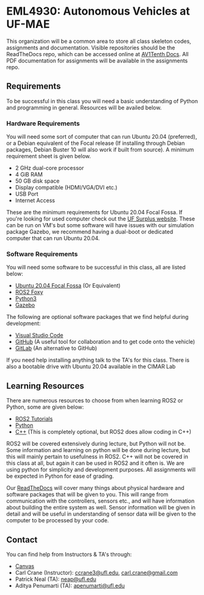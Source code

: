 # EML4930: Autonomous Vehicles at UF-MAE

This organization will be a common area to store all class skeleton codes, assignments and documentation. Visible repositories should be the ReadTheDocs repo, which can be accessed online at [AV1Tenth Docs](https://av1tenth-docs.readthedocs.io). All PDF documentation for assignments will be available in the assignments repo. 

## Requirements

To be successful in this class you will need a basic understanding of Python and programming in general. Resources will be availed below.

### Hardware Requirements
You will need some sort of computer that can run Ubuntu 20.04 (preferred), or a Debian equivalent of the Focal release (If installing through Debian packages, Debian Buster 10 will also work if built from source). A minimum requirement sheet is given below. 

- 2 GHz dual-core processor
- 4 GiB RAM
- 50 GB disk space
- Display compatible (HDMI/VGA/DVI etc.)
- USB Port
- Internet Access

These are the minimum requirements for Ubuntu 20.04 Focal Fossa. If you're looking for used computer check out the [UF Surplus website](https://surplus.ufl.edu/buy-now/). These can be run on VM's but some software will have issues with our simulation package Gazebo, we recommend having a dual-boot or dedicated computer that can run Ubuntu 20.04.

### Software Requirements
You will need some software to be successful in this class, all are listed below:

- [Ubuntu 20.04 Focal Fossa](https://releases.ubuntu.com/20.04/) (Or Equivalent)
- [ROS2 Foxy](https://docs.ros.org/en/foxy/index.html)
- [Python3](https://www.python.org/downloads/)
- [Gazebo](https://gazebosim.org/home)

The following are optional software packages that we find helpful during development:

- [Visual Studio Code](https://code.visualstudio.com/)
- [GitHub](https://github.com) (A useful tool for collaboration and to get code onto the vehicle)
- [GitLab](https://gitlab.com) (An alternative to GitHub)

If you need help installing anything talk to the TA's for this class. There is also a bootable drive with Ubuntu 20.04 available in the CIMAR Lab

## Learning Resources

There are numerous resources to choose from when learning ROS2 or Python, some are given below:

- [ROS2 Tutorials](https://docs.ros.org/en/foxy/Tutorials.html)
- [Python](https://www.w3schools.com/python/)
- [C++](https://www.w3schools.com/CPP/default.asp) (This is completely optional, but ROS2 does allow coding in C++)

ROS2 will be covered extensively during lecture, but Python will not be. Some information and learning on python will be done during lecture, but this will mainly pertain to usefulness in ROS2. C++ will not be covered in this class at all, but again it can be used in ROS2 and it often is. We are using python for simplicity and development purposes. All assignments will be expected in Python for ease of grading.

Our [ReadTheDocs](https://av1tenth-docs.readthedocs.io) will cover many things about physical hardware and software packages that will be given to you. This will range from communication with the controllers, sensors etc., and will have information about building the entire system as well. Sensor information will be given in detail and will be useful in understanding of sensor data will be given to the computer to be processed by your code.

## Contact

You can find help from Instructors & TA's through:

- [Canvas](https://ufl.instructure.com)
- Carl Crane (Instructor): [ccrane3@ufl.edu](mailto:ccrane3@ufl.edu), [carl.crane@gmail.com](mailto:carl.crane@gmail.com)
- Patrick Neal (TA): [neap@ufl.edu](mailto:neap@ufl.edu)
- Aditya Penumarti (TA): [apenumarti@ufl.edu](mailto:apenumarti@ufl.edu)



<!--

**Here are some ideas to get you started:**

🙋‍♀️ A short introduction - what is your organization all about?
🌈 Contribution guidelines - how can the community get involved?
👩‍💻 Useful resources - where can the community find your docs? Is there anything else the community should know?
🍿 Fun facts - what does your team eat for breakfast?
🧙 Remember, you can do mighty things with the power of [Markdown](https://docs.github.com/github/writing-on-github/getting-started-with-writing-and-formatting-on-github/basic-writing-and-formatting-syntax)
-->
